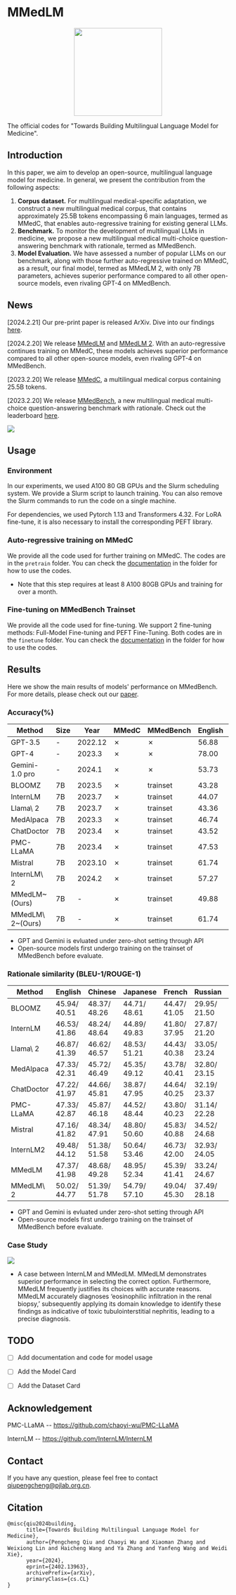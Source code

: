 # MMedLM


<div align="center">
  <img src="./assets/logo.png" width="200"/>
  <div align="center"></div>
</div>


The official codes for "Towards Building Multilingual Language Model for Medicine".

## Introduction
In this paper, we aim to develop an open-source, multilingual language model for medicine. In general, we present the contribution from the following aspects: 
1. **Corpus dataset.** For multilingual medical-specific adaptation, we construct a new multilingual medical corpus, that contains approximately 25.5B tokens encompassing 6 main languages, termed as MMedC, that enables auto-regressive training for existing general LLMs. 
2. **Benchmark.** To monitor the development of multilingual LLMs in medicine, we propose a new multilingual medical multi-choice question-answering benchmark with rationale, termed as MMedBench.
3. **Model Evaluation.** We have assessed a number of popular LLMs on our benchmark, along with those further auto-regressive trained on MMedC, as a result, our final model, termed as MMedLM 2, with only 7B parameters, achieves superior performance compared to all other open-source models, even rivaling GPT-4 on MMedBench. 

## News
[2024.2.21] Our pre-print paper is released ArXiv. Dive into our findings [here](https://arxiv.org/abs/2402.13963).

[2024.2.20] We release [MMedLM](https://huggingface.co/Henrychur/MMedLM) and [MMedLM 2](https://huggingface.co/Henrychur/MMedLM2). With an auto-regressive continues training on MMedC, these models achieves superior performance compared to all other open-source models, even rivaling GPT-4 on MMedBench.

[2023.2.20] We release [MMedC](https://huggingface.co/datasets/Henrychur/MMedC), a multilingual medical corpus containing 25.5B tokens.

[2023.2.20] We release [MMedBench](https://huggingface.co/datasets/Henrychur/MMedBench), a new multilingual medical multi-choice question-answering
benchmark with rationale. Check out the leaderboard [here](https://henrychur.github.io/MultilingualMedQA/).

![](assets/overview.png)

## Usage
### Environment
In our experiments, we used A100 80 GB GPUs and the Slurm scheduling system. We provide a Slurm script to launch training. You can also remove the Slurm commands to run the code on a single machine.

For dependencies, we used Pytorch 1.13 and Transformers 4.32. For LoRA fine-tune, it is also necessary to install the corresponding PEFT library.

### Auto-regressive training on MMedC
We provide all the code used for further training on MMedC. The codes are in the `pretrain` folder. You can check the [documentation](./pretrain/README.md) in the folder for how to use the codes.

* Note that this step requires at least 8 A100 80GB GPUs and training for over a month.
### Fine-tuning on MMedBench Trainset
We provide all the code used for fine-tuning. We support 2 fine-tuning methods: Full-Model Fine-tuning and PEFT Fine-Tuning.  Both codes are in the `finetune` folder. You can check the [documentation](./finetune/README.md) in the folder for how to use the codes.


## Results
Here we show the main results of models' performance on MMedBench. For more details, please check out our [paper](https://arxiv.org/abs/2402.13963).

### Accuracy(%)
| Method           | Size | Year    | MMedC     | MMedBench | English        | Chinese        | Japanese       | French         | Russian        | Spanish        | Avg.           |
|------------------|------|---------|-----------|-----------|----------------|----------------|----------------|----------------|----------------|----------------|----------------|
| GPT-3.5          | -    | 2022.12 | &#10007; | &#10007; | 56.88          | 52.29          | 34.63          | 32.48          | 66.36          | 66.06          | 51.47          |
| GPT-4            | -    | 2023.3  | &#10007; | &#10007; | 78.00 | 75.07 | 72.91 | 56.59 | 83.62 | 85.67 | 74.27 |
| Gemini-1.0 pro   | -    | 2024.1  | &#10007; | &#10007; | 53.73          | 60.19          | 44.22          | 29.90          | 73.44          | 69.69          | 55.20          |
| BLOOMZ           | 7B   | 2023.5  | &#10007; | trainset  | 43.28          | 58.06          | 32.66          | 26.37          | 62.89          | 47.34          | 45.10          |
| InternLM         | 7B   | 2023.7  | &#10007; | trainset  | 44.07          | 64.62          | 37.19          | 24.92          | 58.20          | 44.97          | 45.67          |
| Llama\ 2         | 7B   | 2023.7  | &#10007; | trainset  | 43.36          | 50.29          | 25.13          | 20.90          | 66.80          | 47.10          | 42.26          |
| MedAlpaca        | 7B   | 2023.3  | &#10007; | trainset  | 46.74          | 44.80          | 29.64          | 21.06          | 59.38          | 45.00          | 41.11          |
| ChatDoctor       | 7B   | 2023.4  | &#10007; | trainset  | 43.52          | 43.26          | 25.63          | 18.81          | 62.50          | 43.44          | 39.53          |
| PMC-LLaMA        | 7B   | 2023.4  | &#10007; | trainset  | 47.53          | 42.44          | 24.12          | 20.74          | 62.11          | 43.29          | 40.04          |
| Mistral          | 7B   | 2023.10 | &#10007; | trainset  | 61.74 | 71.10          | 44.72          | 48.71          | 74.22          | 63.86          | 60.73          |
| InternLM\ 2      | 7B   | 2024.2  | &#10007; | trainset  | 57.27          | 77.55          | 47.74          | 41.00          | 68.36          | 59.59          | 58.59          |
| MMedLM~(Ours)    | 7B   | -       | &#10007; | trainset  | 49.88          | 70.49          | 46.23          | 36.66          | 72.27          | 54.52          | 55.01          |
| MMedLM\ 2~(Ours) | 7B   | -       | &#10007; | trainset  | 61.74 | 80.01 | 61.81 | 52.09 | 80.47 | 67.65 | 67.30 |
- GPT and Gemini is evluated under zero-shot setting through API
- Open-source models first undergo training on the trainset of MMedBench before evaluate. 
### Rationale similarity (BLEU-1/ROUGE-1)
| Method     | English             | Chinese               | Japanese              | French                | Russian               | Spanish               | Avg.                  |
|------------|---------------------|-----------------------|-----------------------|-----------------------|-----------------------|-----------------------|-----------------------|
| BLOOMZ     | 45.94/ 40.51        | 48.37/ 48.26          | 44.71/ 48.61          | 44.47/ 41.05          | 29.95/ 21.50          | 45.91/ 40.77          | 43.22/ 40.12          |
| InternLM   | 46.53/ 41.86        | 48.24/ 48.64          | 44.89/ 49.83          | 41.80/ 37.95          | 27.87/ 21.20          | 43.42/ 38.59          | 42.12/ 39.68          |
| Llama\ 2   | 46.87/ 41.39        | 46.62/ 46.57          | 48.53/ 51.21          | 44.43/ 40.38          | 33.05/ 23.24          | 45.96/ 40.37          | 44.24/ 40.53          |
| MedAlpaca  | 47.33/ 42.31        | 45.72/ 46.49          | 45.35/ 49.12          | 43.78/ 40.41          | 32.80/ 23.15          | 45.99/ 40.57          | 43.49/ 40.34          |
| ChatDoctor | 47.22/ 41.97        | 44.66/ 45.81          | 38.87/ 47.95          | 44.64/ 40.25          | 32.19/ 23.37          | 45.68/ 40.71          | 42.21/ 40.01          |
| PMC-LLaMA  | 47.33/ 42.87        | 45.87/ 46.18          | 44.52/ 48.44          | 43.80/ 40.23          | 31.14/ 22.28          | 46.30/ 40.68          | 43.16/ 40.12          |
| Mistral    | 47.16/ 41.82        | 48.34/ 47.91          | 48.80/ 50.60          | 45.83/ 40.88          | 34.52/ 24.68          | 47.55/ 41.41          | 45.37/ 41.22          |
| InternLM2  | 49.48/ 44.12        | 51.38/ 51.58          | 50.64/ 53.46          | 46.73/ 42.00          | 32.93/ 24.05          | 47.94/ 41.96          | 46.52/ 42.86          |
| MMedLM     | 47.37/ 41.98        | 48.68/ 49.28          | 48.95/ 52.34          | 45.39/ 41.41          | 33.24/ 24.67          | 46.68/ 41.35          | 45.05/ 41.84          |
| MMedLM\ 2  | 50.02/ 44.77 | 51.39/ 51.78 | 54.79/ 57.10 | 49.04/ 45.30 | 37.49/ 28.18 | 50.14/ 44.59 | 48.81/ 45.29 |
- GPT and Gemini is evluated under zero-shot setting through API
- Open-source models first undergo training on the trainset of MMedBench before evaluate. 
### Case Study

![](assets/case1.png)
- A case between InternLM and MMedLM. MMedLM demonstrates superior performance in selecting the correct option. Furthermore, MMedLM frequently justifies its choices with accurate reasons. MMedLM accurately diagnoses ‘eosinophilic infiltration in the renal biopsy,’ subsequently applying
its domain knowledge to identify these findings as indicative of toxic tubulointerstitial nephritis, leading to a
precise diagnosis. 

## TODO
- [ ] Add documentation and code for model usage
- [ ] Add the Model Card
- [ ] Add the Dataset Card



## Acknowledgement
PMC-LLaMA -- https://github.com/chaoyi-wu/PMC-LLaMA

InternLM -- https://github.com/InternLM/InternLM

## Contact
If you have any question, please feel free to contact qiupengcheng@pjlab.org.cn.

## Citation
```
@misc{qiu2024building,
      title={Towards Building Multilingual Language Model for Medicine}, 
      author={Pengcheng Qiu and Chaoyi Wu and Xiaoman Zhang and Weixiong Lin and Haicheng Wang and Ya Zhang and Yanfeng Wang and Weidi Xie},
      year={2024},
      eprint={2402.13963},
      archivePrefix={arXiv},
      primaryClass={cs.CL}
}
```

